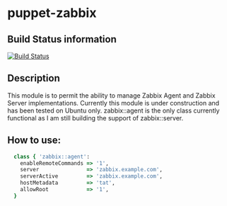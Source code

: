 puppet-zabbix
=============

Build Status information
------------------------
[![Build Status](https://travis-ci.org/ericsysmin/puppet-zabbix.png)](https://travis-ci.org/ericsysmin/puppet-zabbix)

Description
-----------
This module is to permit the ability to manage Zabbix Agent and Zabbix Server implementations. Currently this module is under construction and has been tested on Ubuntu only. zabbix::agent is the only class currently functional as I am still building the support of zabbix::server.

How to use:
-----------
```ruby
  class { 'zabbix::agent':
    enableRemoteCommands => '1',
    server               => 'zabbix.example.com',
    serverActive         => 'zabbix.example.com',
    hostMetadata         => 'tat',
    allowRoot            => '1',
  }
```